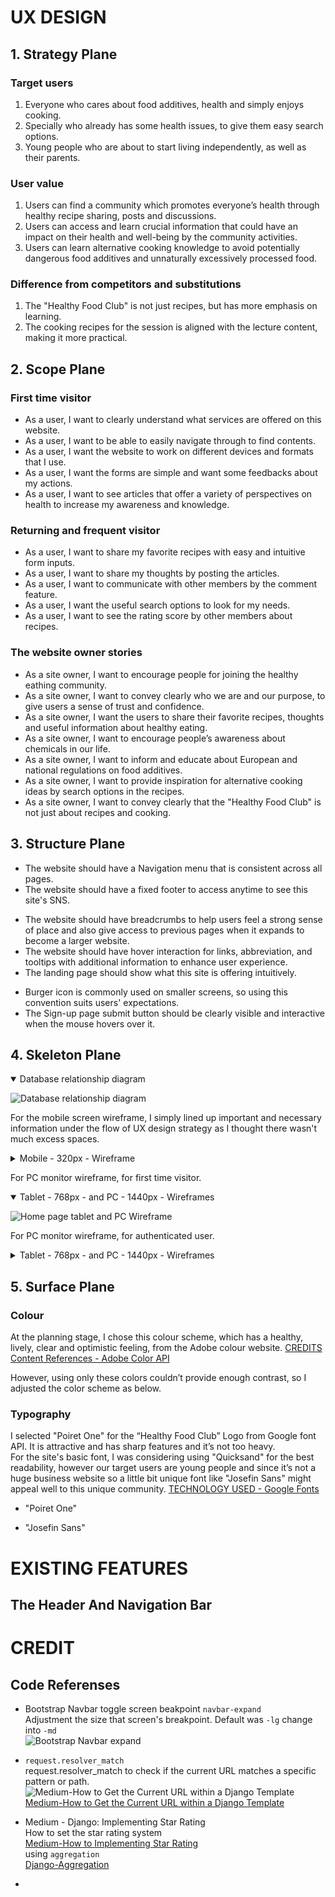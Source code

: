 # UX DESIGN

## 1. Strategy Plane
### Target users 
1.	Everyone who cares about food additives, health and simply enjoys cooking.
2.	Specially who already has some health issues, to give them easy search options.
3.  Young people who are about to start living independently, as well as their parents.
### User value 
1.	Users can find a community which promotes everyone’s health through healthy recipe sharing, posts and discussions.
2.	Users can access and learn crucial information that could have an impact on their health and well-being by the community activities.
3.	Users can learn alternative cooking knowledge to avoid potentially dangerous food additives and unnaturally excessively processed food.
### Difference from competitors and substitutions
1.  The "Healthy Food Club" is not just recipes, but has more emphasis on learning.
2.  The cooking recipes for the session is aligned with the lecture content, making it more practical.

## 2. Scope Plane 
### First time visitor
*	As a user, I want to clearly understand what services are offered on this website.
*	As a user, I want to be able to easily navigate through to find contents.
*	As a user, I want the website to work on different devices and formats that I use.
*	As a user, I want the forms are simple and want some feedbacks about my actions.
*	As a user, I want to see articles that offer a variety of perspectives on health to increase my awareness and knowledge.
### Returning and frequent visitor
*	As a user, I want to share my favorite recipes with easy and intuitive form inputs.
* As a user, I want to share my thoughts by posting the articles.
* As a user, I want to communicate with other members by the comment feature.
* As a user, I want the useful search options to look for my needs.
* As a user, I want to see the rating score by other members about recipes.
### The website owner stories
*	As a site owner, I want to encourage people for joining the healthy eathing community.
*	As a site owner, I want to convey clearly who we are and our purpose, to give users a sense of trust and confidence.
*	As a site owner, I want the users to share their favorite recipes, thoughts and useful information about healthy eating.
*	As a site owner, I want to encourage people’s awareness about chemicals in our life.  
*	As a site owner, I want to inform and educate about European and national regulations on food additives.  
*	As a site owner, I want to provide inspiration for alternative cooking ideas by search options in the recipes.  
*	As a site owner, I want to convey clearly that the "Healthy Food Club" is not just about recipes and cooking.  

## 3. Structure Plane
* The website should have a Navigation menu that is consistent across all pages.
* The website should have a fixed footer to access anytime to see this site's SNS.
<!-- * The website should give the user a way to contact through a form. -->
* The website should have breadcrumbs to help users feel a strong sense of place and also give access to previous pages when it expands to become a larger website.
*	The website should have hover interaction for links, abbreviation, and tooltips with additional information to enhance user experience.
* The landing page should show what this site is offering intuitively.
<!-- * The Info page should have a variety of articles that are categorized by different perspectives. -->
* Burger icon is commonly used on smaller screens, so using this convention suits users' expectations.
*	The Sign-up page submit button should be clearly visible and interactive when the mouse hovers over it. 

## 4. Skeleton Plane
<details open>
<summary>Database relationship diagram</summary>

![Database relationship diagram](readme-img/db-diagram.jpg "Database relationship diagram")
</details>  

For the mobile screen wireframe, I simply lined up important and necessary information under the flow of UX design strategy as I thought there wasn't much excess spaces.  
<details>
<summary>Mobile - 320px - Wireframe</summary>

<!-- ![Home page mobile Wireframe](readme-img/wireframe/ "Home page mobile Wireframe") -->
</details>  

For PC monitor wireframe, for first time visitor.   
<details open>
<summary>Tablet - 768px - and PC - 1440px - Wireframes</summary>

![Home page tablet and PC Wireframe](readme-img/wireframe/pc-top-noauth.webp "Home page tablet and PC Wireframe")
</details>

For PC monitor wireframe, for authenticated user.   
<details>
<summary>Tablet - 768px - and PC - 1440px - Wireframes</summary>

![Home page tablet and PC Wireframe](readme-img/wireframe/pc-top.webp "Home page tablet and PC Wireframe")
</details>

## 5. Surface Plane

### Colour
At the planning stage, I chose this colour scheme, which has a healthy, lively, clear and optimistic feeling, from the Adobe colour website. [CREDITS Content References - Adobe Color API](#credits-content) 
  
<!-- ![Colour scheme](readme-img/colour-scheme1.png "Colour scheme") -->

However, using only these colors couldn’t provide enough contrast, so I adjusted the color scheme as below.  
  
<!-- ![Colour scheme 2](readme-img/colour-scheme2.png "Colour scheme 2") -->


### Typography

I selected "Poiret One" for the “Healthy Food Club” Logo from Google font API. It is attractive and has sharp features and it’s not too heavy.  
For the site's basic font, I was considering using "Quicksand" for the best readability, however our target users are young people and since it’s not a huge business website so a little bit unique font like "Josefin Sans" might appeal well to this unique community. [TECHNOLOGY USED - Google Fonts](#tech)  

* "Poiret One"  
<!-- ![Typography Poiret One](readme-img/typo-poiret1.png "Typography Poiret One")   -->

* "Josefin Sans"  
<!-- ![Typography Josefin Sans](readme-img/typo-josefinsans.png "Typography Josefin Sans") -->


<a id="features"></a>

# EXISTING FEATURES

## The Header And Navigation Bar


# CREDIT

## Code Referenses 
* Bootstrap Navbar toggle screen beakpoint `navbar-expand`  
Adjustment the size that screen's breakpoint. Default was `-lg` change into `-md`  
 ![Bootstrap Navbar expand](readme-img/credit-code-css-navbar-expand.png "Bootstrap Navbar expand")  

 * `request.resolver_match`  
 request.resolver_match to check if the current URL matches a specific pattern or path.  
 ![Medium-How to Get the Current URL within a Django Template](readme-img/credit-code-request.resolver_match.png "Medium-How to Get the Current URL within a Django Template")  
 [Medium-How to Get the Current URL within a Django Template](https://medium.com/@iamalisaleh/how-to-get-the-current-url-within-a-django-template-8270b977f280 "Medium-How to Get the Current URL within a Django Template")

* Medium - Django: Implementing Star Rating  
How to set the star rating system  
[Medium-How to Implementing Star Rating](https://medium.com/geekculture/django-implementing-star-rating-e1deff03bb1c "Medium-How to Implementing Star Rating")  
using `aggregation`  
[Django-Aggregation](https://docs.djangoproject.com/en/5.0/topics/db/aggregation/ "Django-Aggregation")  

* 